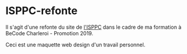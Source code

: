 # ISPPC-refonte

Il s'agit d'une refonte du site de <a href="http://www.isppc.be/">l'ISPPC</a> dans le cadre de ma formation à BeCode Charleroi - Promotion 2019.

Ceci est une maquette web design d'un travail personnel.
